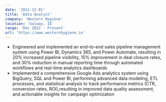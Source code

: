 ```yaml
---
date: '2012-12-01'
title: 'Data Analyst'
company: 'Western Hygiene'
location: 'Galway, IE'
range: 'Dec 2022 - Present'
url: 'https://www.westernhygiene.ie'
---
```


- Engineered and implemented an end-to-end sales pipeline management system using Power BI, Dynamics 365, and Power Automate, resulting in 20% increased pipeline visibility, 15% improvement in deal closure rates, and 30% reduction in manual reporting time through automated workflows and real-time analytics dashboards
- Implemented a comprehensive Google Ads analytics system using BigQuery, SQL and Power BI, performing advanced data modeling, ETL processes, and statistical analysis to track performance metrics (CTR, conversion rates, ROI),resulting in improved data quality assessment, and actionable insights for campaign optimization
